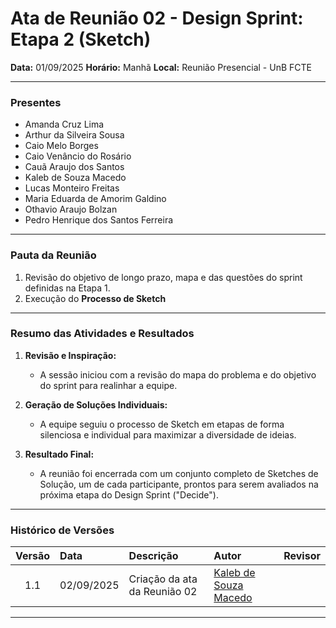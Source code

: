 # Ata de Reunião 02 - Design Sprint: Etapa 2 (Sketch)

**Data:** 01/09/2025
**Horário:** Manhã 
**Local:** Reunião Presencial - UnB FCTE

---

### Presentes

* Amanda Cruz Lima
* Arthur da Silveira Sousa
* Caio Melo Borges 
* Caio Venâncio do Rosário
* Cauã Araujo dos Santos
* Kaleb de Souza Macedo
* Lucas Monteiro Freitas
* Maria Eduarda de Amorim Galdino
* Othavio Araujo Bolzan
* Pedro Henrique dos Santos Ferreira

---

### Pauta da Reunião

1.  Revisão do objetivo de longo prazo, mapa e das questões do sprint definidas na Etapa 1.
2.  Execução do **Processo de Sketch** 
---

### Resumo das Atividades e Resultados

1.  **Revisão e Inspiração:**
    * A sessão iniciou com a revisão do mapa do problema e do objetivo do sprint para realinhar a equipe.

2.  **Geração de Soluções Individuais:**
    * A equipe seguiu o processo de Sketch em etapas de forma silenciosa e individual para maximizar a diversidade de ideias.

3.  **Resultado Final:**
    * A reunião foi encerrada com um conjunto completo de Sketches de Solução, um de cada participante, prontos para serem avaliados na próxima etapa do Design Sprint ("Decide").

---

### Histórico de Versões

| Versão | Data       | Descrição                                 | Autor                                                 | Revisor |
| :----: | :--------- | :---------------------------------------- | :---------------------------------------------------- | :------ |
|  1.1   | 02/09/2025 | Criação da ata da Reunião 02 | [Kaleb de Souza Macedo](https://github.com/kalebmacedo) |         |

---